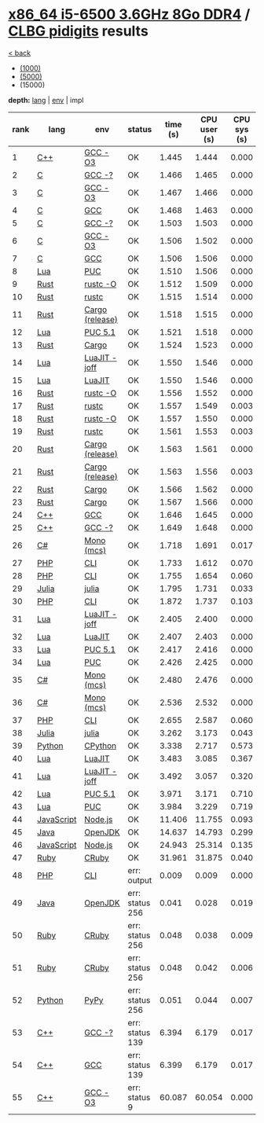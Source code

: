 # [x86_64 i5-6500 3.6GHz 8Go DDR4]({{site.baseurl}}/hosts/x86-64_i5-6500) / [CLBG pidigits]({{site.baseurl}}/works/clbg_pidigits) results

[< back]({{site.baseurl}}/results/x86-64_i5-6500)
* [(1000)]({{site.baseurl}}/results/x86-64_i5-6500/clbg_pidigits/1-3)
* [(5000)]({{site.baseurl}}/results/x86-64_i5-6500/clbg_pidigits/2-3)
* (15000)

**depth:** [lang]({{site.baseurl}}/results/x86-64_i5-6500/clbg_pidigits/3-1) | [env]({{site.baseurl}}/results/x86-64_i5-6500/clbg_pidigits/3-2) | impl

rank | lang | env | status | time (s) | CPU user (s) | CPU sys (s) | mem (kB) | impl
--- | --- | --- | --- | --- | --- | --- | --- | ---
1 | [C++]({{site.baseurl}}/langs/cpp) | [GCC -O3]({{site.baseurl}}/langs/cpp/envs/gcc-O3) | OK | 1.445 | 1.444 | 0.000 | 4616 | [clbg4.cpp]({{site.github.repository_url}}/blob/master/langs/cpp/impls/clbg_pidigits/clbg4.cpp)
2 | [C]({{site.baseurl}}/langs/c) | [GCC -?]({{site.baseurl}}/langs/c/envs/gcc-any) | OK | 1.466 | 1.465 | 0.000 | 3456 | [clbg2.c]({{site.github.repository_url}}/blob/master/langs/c/impls/clbg_pidigits/clbg2.c)
3 | [C]({{site.baseurl}}/langs/c) | [GCC -O3]({{site.baseurl}}/langs/c/envs/gcc-O3) | OK | 1.467 | 1.466 | 0.000 | 3468 | [clbg2.c]({{site.github.repository_url}}/blob/master/langs/c/impls/clbg_pidigits/clbg2.c)
4 | [C]({{site.baseurl}}/langs/c) | [GCC]({{site.baseurl}}/langs/c/envs/gcc) | OK | 1.468 | 1.463 | 0.000 | 3420 | [clbg2.c]({{site.github.repository_url}}/blob/master/langs/c/impls/clbg_pidigits/clbg2.c)
5 | [C]({{site.baseurl}}/langs/c) | [GCC -?]({{site.baseurl}}/langs/c/envs/gcc-any) | OK | 1.503 | 1.503 | 0.000 | 3316 | [clbg1.c]({{site.github.repository_url}}/blob/master/langs/c/impls/clbg_pidigits/clbg1.c)
6 | [C]({{site.baseurl}}/langs/c) | [GCC -O3]({{site.baseurl}}/langs/c/envs/gcc-O3) | OK | 1.506 | 1.502 | 0.000 | 3448 | [clbg1.c]({{site.github.repository_url}}/blob/master/langs/c/impls/clbg_pidigits/clbg1.c)
7 | [C]({{site.baseurl}}/langs/c) | [GCC]({{site.baseurl}}/langs/c/envs/gcc) | OK | 1.506 | 1.506 | 0.000 | 3376 | [clbg1.c]({{site.github.repository_url}}/blob/master/langs/c/impls/clbg_pidigits/clbg1.c)
8 | [Lua]({{site.baseurl}}/langs/lua) | [PUC]({{site.baseurl}}/langs/lua/envs/lua) | OK | 1.510 | 1.506 | 0.000 | 4380 | [clbg2.lua]({{site.github.repository_url}}/blob/master/langs/lua/impls/clbg_pidigits/clbg2.lua)
9 | [Rust]({{site.baseurl}}/langs/rust) | [rustc -O]({{site.baseurl}}/langs/rust/envs/rustc-O) | OK | 1.512 | 1.509 | 0.000 | 3640 | [clbg3.rs]({{site.github.repository_url}}/blob/master/langs/rust/impls/clbg_pidigits/clbg3.rs)
10 | [Rust]({{site.baseurl}}/langs/rust) | [rustc]({{site.baseurl}}/langs/rust/envs/rustc) | OK | 1.515 | 1.514 | 0.000 | 3700 | [clbg3.rs]({{site.github.repository_url}}/blob/master/langs/rust/impls/clbg_pidigits/clbg3.rs)
11 | [Rust]({{site.baseurl}}/langs/rust) | [Cargo (release)]({{site.baseurl}}/langs/rust/envs/cargo-release) | OK | 1.518 | 1.515 | 0.000 | 3720 | [clbg3.rs]({{site.github.repository_url}}/blob/master/langs/rust/impls/clbg_pidigits/clbg3.rs)
12 | [Lua]({{site.baseurl}}/langs/lua) | [PUC 5.1]({{site.baseurl}}/langs/lua/envs/lua51) | OK | 1.521 | 1.518 | 0.000 | 4256 | [clbg2.lua]({{site.github.repository_url}}/blob/master/langs/lua/impls/clbg_pidigits/clbg2.lua)
13 | [Rust]({{site.baseurl}}/langs/rust) | [Cargo]({{site.baseurl}}/langs/rust/envs/cargo) | OK | 1.524 | 1.523 | 0.000 | 3732 | [clbg3.rs]({{site.github.repository_url}}/blob/master/langs/rust/impls/clbg_pidigits/clbg3.rs)
14 | [Lua]({{site.baseurl}}/langs/lua) | [LuaJIT -joff]({{site.baseurl}}/langs/lua/envs/luajit-joff) | OK | 1.550 | 1.546 | 0.000 | 4376 | [clbg2.lua]({{site.github.repository_url}}/blob/master/langs/lua/impls/clbg_pidigits/clbg2.lua)
15 | [Lua]({{site.baseurl}}/langs/lua) | [LuaJIT]({{site.baseurl}}/langs/lua/envs/luajit) | OK | 1.550 | 1.546 | 0.000 | 4364 | [clbg2.lua]({{site.github.repository_url}}/blob/master/langs/lua/impls/clbg_pidigits/clbg2.lua)
16 | [Rust]({{site.baseurl}}/langs/rust) | [rustc -O]({{site.baseurl}}/langs/rust/envs/rustc-O) | OK | 1.556 | 1.552 | 0.000 | 3624 | [clbg1.rs]({{site.github.repository_url}}/blob/master/langs/rust/impls/clbg_pidigits/clbg1.rs)
17 | [Rust]({{site.baseurl}}/langs/rust) | [rustc]({{site.baseurl}}/langs/rust/envs/rustc) | OK | 1.557 | 1.549 | 0.003 | 3696 | [clbg1.rs]({{site.github.repository_url}}/blob/master/langs/rust/impls/clbg_pidigits/clbg1.rs)
18 | [Rust]({{site.baseurl}}/langs/rust) | [rustc -O]({{site.baseurl}}/langs/rust/envs/rustc-O) | OK | 1.557 | 1.550 | 0.000 | 3552 | [clbg2.rs]({{site.github.repository_url}}/blob/master/langs/rust/impls/clbg_pidigits/clbg2.rs)
19 | [Rust]({{site.baseurl}}/langs/rust) | [rustc]({{site.baseurl}}/langs/rust/envs/rustc) | OK | 1.561 | 1.553 | 0.003 | 3644 | [clbg2.rs]({{site.github.repository_url}}/blob/master/langs/rust/impls/clbg_pidigits/clbg2.rs)
20 | [Rust]({{site.baseurl}}/langs/rust) | [Cargo (release)]({{site.baseurl}}/langs/rust/envs/cargo-release) | OK | 1.563 | 1.561 | 0.000 | 3640 | [clbg2.rs]({{site.github.repository_url}}/blob/master/langs/rust/impls/clbg_pidigits/clbg2.rs)
21 | [Rust]({{site.baseurl}}/langs/rust) | [Cargo (release)]({{site.baseurl}}/langs/rust/envs/cargo-release) | OK | 1.563 | 1.556 | 0.003 | 3632 | [clbg1.rs]({{site.github.repository_url}}/blob/master/langs/rust/impls/clbg_pidigits/clbg1.rs)
22 | [Rust]({{site.baseurl}}/langs/rust) | [Cargo]({{site.baseurl}}/langs/rust/envs/cargo) | OK | 1.566 | 1.562 | 0.000 | 3644 | [clbg2.rs]({{site.github.repository_url}}/blob/master/langs/rust/impls/clbg_pidigits/clbg2.rs)
23 | [Rust]({{site.baseurl}}/langs/rust) | [Cargo]({{site.baseurl}}/langs/rust/envs/cargo) | OK | 1.567 | 1.566 | 0.000 | 3652 | [clbg1.rs]({{site.github.repository_url}}/blob/master/langs/rust/impls/clbg_pidigits/clbg1.rs)
24 | [C++]({{site.baseurl}}/langs/cpp) | [GCC]({{site.baseurl}}/langs/cpp/envs/gcc) | OK | 1.646 | 1.645 | 0.000 | 4604 | [clbg4.cpp]({{site.github.repository_url}}/blob/master/langs/cpp/impls/clbg_pidigits/clbg4.cpp)
25 | [C++]({{site.baseurl}}/langs/cpp) | [GCC -?]({{site.baseurl}}/langs/cpp/envs/gcc-any) | OK | 1.649 | 1.648 | 0.000 | 4620 | [clbg4.cpp]({{site.github.repository_url}}/blob/master/langs/cpp/impls/clbg_pidigits/clbg4.cpp)
26 | [C#]({{site.baseurl}}/langs/csharp) | [Mono (mcs)]({{site.baseurl}}/langs/csharp/envs/mono) | OK | 1.718 | 1.691 | 0.017 | 20768 | [clbg5.cs]({{site.github.repository_url}}/blob/master/langs/csharp/impls/clbg_pidigits/clbg5.cs)
27 | [PHP]({{site.baseurl}}/langs/php) | [CLI]({{site.baseurl}}/langs/php/envs/php) | OK | 1.733 | 1.612 | 0.070 | 22008 | [clbg5.php]({{site.github.repository_url}}/blob/master/langs/php/impls/clbg_pidigits/clbg5.php)
28 | [PHP]({{site.baseurl}}/langs/php) | [CLI]({{site.baseurl}}/langs/php/envs/php) | OK | 1.755 | 1.654 | 0.060 | 22108 | [clbg3.php]({{site.github.repository_url}}/blob/master/langs/php/impls/clbg_pidigits/clbg3.php)
29 | [Julia]({{site.baseurl}}/langs/julia) | [julia]({{site.baseurl}}/langs/julia/envs/julia) | OK | 1.795 | 1.731 | 0.033 | 164244 | [clbg2.jl]({{site.github.repository_url}}/blob/master/langs/julia/impls/clbg_pidigits/clbg2.jl)
30 | [PHP]({{site.baseurl}}/langs/php) | [CLI]({{site.baseurl}}/langs/php/envs/php) | OK | 1.872 | 1.737 | 0.103 | 22176 | [clbg4.php]({{site.github.repository_url}}/blob/master/langs/php/impls/clbg_pidigits/clbg4.php)
31 | [Lua]({{site.baseurl}}/langs/lua) | [LuaJIT -joff]({{site.baseurl}}/langs/lua/envs/luajit-joff) | OK | 2.405 | 2.400 | 0.000 | 4260 | [clbg1.lua]({{site.github.repository_url}}/blob/master/langs/lua/impls/clbg_pidigits/clbg1.lua)
32 | [Lua]({{site.baseurl}}/langs/lua) | [LuaJIT]({{site.baseurl}}/langs/lua/envs/luajit) | OK | 2.407 | 2.403 | 0.000 | 4260 | [clbg1.lua]({{site.github.repository_url}}/blob/master/langs/lua/impls/clbg_pidigits/clbg1.lua)
33 | [Lua]({{site.baseurl}}/langs/lua) | [PUC 5.1]({{site.baseurl}}/langs/lua/envs/lua51) | OK | 2.417 | 2.416 | 0.000 | 4288 | [clbg1.lua]({{site.github.repository_url}}/blob/master/langs/lua/impls/clbg_pidigits/clbg1.lua)
34 | [Lua]({{site.baseurl}}/langs/lua) | [PUC]({{site.baseurl}}/langs/lua/envs/lua) | OK | 2.426 | 2.425 | 0.000 | 4332 | [clbg1.lua]({{site.github.repository_url}}/blob/master/langs/lua/impls/clbg_pidigits/clbg1.lua)
35 | [C#]({{site.baseurl}}/langs/csharp) | [Mono (mcs)]({{site.baseurl}}/langs/csharp/envs/mono) | OK | 2.480 | 2.476 | 0.000 | 18964 | [clbg4.cs]({{site.github.repository_url}}/blob/master/langs/csharp/impls/clbg_pidigits/clbg4.cs)
36 | [C#]({{site.baseurl}}/langs/csharp) | [Mono (mcs)]({{site.baseurl}}/langs/csharp/envs/mono) | OK | 2.536 | 2.532 | 0.000 | 19824 | [clbg3.cs]({{site.github.repository_url}}/blob/master/langs/csharp/impls/clbg_pidigits/clbg3.cs)
37 | [PHP]({{site.baseurl}}/langs/php) | [CLI]({{site.baseurl}}/langs/php/envs/php) | OK | 2.655 | 2.587 | 0.060 | 22452 | [clbg2.php]({{site.github.repository_url}}/blob/master/langs/php/impls/clbg_pidigits/clbg2.php)
38 | [Julia]({{site.baseurl}}/langs/julia) | [julia]({{site.baseurl}}/langs/julia/envs/julia) | OK | 3.262 | 3.173 | 0.043 | 196572 | [clbg1.jl]({{site.github.repository_url}}/blob/master/langs/julia/impls/clbg_pidigits/clbg1.jl)
39 | [Python]({{site.baseurl}}/langs/python) | [CPython]({{site.baseurl}}/langs/python/envs/python) | OK | 3.338 | 2.717 | 0.573 | 11636 | [clbg1.py]({{site.github.repository_url}}/blob/master/langs/python/impls/clbg_pidigits/clbg1.py)
40 | [Lua]({{site.baseurl}}/langs/lua) | [LuaJIT]({{site.baseurl}}/langs/lua/envs/luajit) | OK | 3.483 | 3.085 | 0.367 | 4316 | [clbg7.lua]({{site.github.repository_url}}/blob/master/langs/lua/impls/clbg_pidigits/clbg7.lua)
41 | [Lua]({{site.baseurl}}/langs/lua) | [LuaJIT -joff]({{site.baseurl}}/langs/lua/envs/luajit-joff) | OK | 3.492 | 3.057 | 0.320 | 4332 | [clbg7.lua]({{site.github.repository_url}}/blob/master/langs/lua/impls/clbg_pidigits/clbg7.lua)
42 | [Lua]({{site.baseurl}}/langs/lua) | [PUC 5.1]({{site.baseurl}}/langs/lua/envs/lua51) | OK | 3.971 | 3.171 | 0.710 | 4360 | [clbg7.lua]({{site.github.repository_url}}/blob/master/langs/lua/impls/clbg_pidigits/clbg7.lua)
43 | [Lua]({{site.baseurl}}/langs/lua) | [PUC]({{site.baseurl}}/langs/lua/envs/lua) | OK | 3.984 | 3.229 | 0.719 | 4424 | [clbg7.lua]({{site.github.repository_url}}/blob/master/langs/lua/impls/clbg_pidigits/clbg7.lua)
44 | [JavaScript]({{site.baseurl}}/langs/javascript) | [Node.js]({{site.baseurl}}/langs/javascript/envs/nodejs) | OK | 11.406 | 11.755 | 0.093 | 64348 | [clbg4.js]({{site.github.repository_url}}/blob/master/langs/javascript/impls/clbg_pidigits/clbg4.js)
45 | [Java]({{site.baseurl}}/langs/java) | [OpenJDK]({{site.baseurl}}/langs/java/envs/openjdk) | OK | 14.637 | 14.793 | 0.299 | 715840 | [clbg1.java]({{site.github.repository_url}}/blob/master/langs/java/impls/clbg_pidigits/clbg1.java)
46 | [JavaScript]({{site.baseurl}}/langs/javascript) | [Node.js]({{site.baseurl}}/langs/javascript/envs/nodejs) | OK | 24.943 | 25.314 | 0.135 | 64376 | [clbg3.js]({{site.github.repository_url}}/blob/master/langs/javascript/impls/clbg_pidigits/clbg3.js)
47 | [Ruby]({{site.baseurl}}/langs/ruby) | [CRuby]({{site.baseurl}}/langs/ruby/envs/ruby) | OK | 31.961 | 31.875 | 0.040 | 193604 | [clbg1.rb]({{site.github.repository_url}}/blob/master/langs/ruby/impls/clbg_pidigits/clbg1.rb)
48 | [PHP]({{site.baseurl}}/langs/php) | [CLI]({{site.baseurl}}/langs/php/envs/php) | err: output | 0.009 | 0.009 | 0.000 | 20316 | [clbg1.php]({{site.github.repository_url}}/blob/master/langs/php/impls/clbg_pidigits/clbg1.php)
49 | [Java]({{site.baseurl}}/langs/java) | [OpenJDK]({{site.baseurl}}/langs/java/envs/openjdk) | err: status 256 | 0.041 | 0.028 | 0.019 | 22788 | [clbg2.java]({{site.github.repository_url}}/blob/master/langs/java/impls/clbg_pidigits/clbg2.java)
50 | [Ruby]({{site.baseurl}}/langs/ruby) | [CRuby]({{site.baseurl}}/langs/ruby/envs/ruby) | err: status 256 | 0.048 | 0.038 | 0.009 | 13568 | [clbg2-1.rb]({{site.github.repository_url}}/blob/master/langs/ruby/impls/clbg_pidigits/clbg2-1.rb)
51 | [Ruby]({{site.baseurl}}/langs/ruby) | [CRuby]({{site.baseurl}}/langs/ruby/envs/ruby) | err: status 256 | 0.048 | 0.042 | 0.006 | 13812 | [clbg5.rb]({{site.github.repository_url}}/blob/master/langs/ruby/impls/clbg_pidigits/clbg5.rb)
52 | [Python]({{site.baseurl}}/langs/python) | [PyPy]({{site.baseurl}}/langs/python/envs/pypy) | err: status 256 | 0.051 | 0.044 | 0.007 | 60584 | [clbg1.py]({{site.github.repository_url}}/blob/master/langs/python/impls/clbg_pidigits/clbg1.py)
53 | [C++]({{site.baseurl}}/langs/cpp) | [GCC -?]({{site.baseurl}}/langs/cpp/envs/gcc-any) | err: status 139 | 6.394 | 6.179 | 0.017 | 13536 | [clbg3.cpp]({{site.github.repository_url}}/blob/master/langs/cpp/impls/clbg_pidigits/clbg3.cpp)
54 | [C++]({{site.baseurl}}/langs/cpp) | [GCC]({{site.baseurl}}/langs/cpp/envs/gcc) | err: status 139 | 6.399 | 6.179 | 0.017 | 13748 | [clbg3.cpp]({{site.github.repository_url}}/blob/master/langs/cpp/impls/clbg_pidigits/clbg3.cpp)
55 | [C++]({{site.baseurl}}/langs/cpp) | [GCC -O3]({{site.baseurl}}/langs/cpp/envs/gcc-O3) | err: status 9 | 60.087 | 60.054 | 0.000 | 8184 | [clbg3.cpp]({{site.github.repository_url}}/blob/master/langs/cpp/impls/clbg_pidigits/clbg3.cpp)

